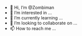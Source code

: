 - 👋 Hi, I’m @Zombiman
- 👀 I’m interested in ...
- 🌱 I’m currently learning ...
- 💞️ I’m looking to collaborate on ...
- 📫 How to reach me ...

<!---
Zombiman/Zombiman is a ✨ special ✨ repository because its `README.md` (this file) appears on your GitHub profile.
You can click the Preview link to take a look at your changes.

--->

